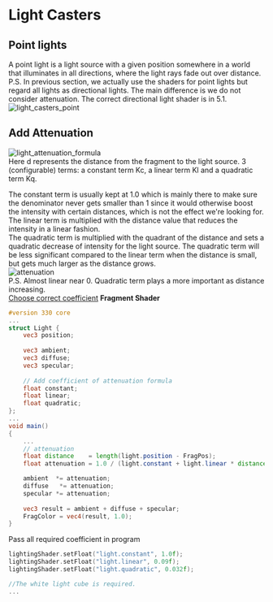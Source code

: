 # Light Casters
## Point lights
A point light is a light source with a given position somewhere in a world that illuminates in all directions, where the light rays fade out over distance.  
P.S. In previous section, we actually use the shaders for point lights but regard all lights as directional lights. The main difference is we do not consider attenuation. 
The correct directional light shader is in 5.1.    
![light_casters_point](https://user-images.githubusercontent.com/98029669/213848542-9fc62b78-5182-4172-99eb-7af0edf8a835.png)
## Add Attenuation
![light_attenuation_formula](https://user-images.githubusercontent.com/98029669/213848601-65924762-8511-4966-9e01-93f5e6b7b61e.png)  
Here d represents the distance from the fragment to the light source. 3 (configurable) terms: a constant term Kc, a linear term Kl and a quadratic term Kq.

The constant term is usually kept at 1.0 which is mainly there to make sure the denominator never gets smaller than 1 since it would otherwise boost the intensity with certain distances, which is not the effect we're looking for.  
The linear term is multiplied with the distance value that reduces the intensity in a linear fashion.  
The quadratic term is multiplied with the quadrant of the distance and sets a quadratic decrease of intensity for the light source. The quadratic term will be less significant compared to the linear term when the distance is small, but gets much larger as the distance grows.  
![attenuation](https://user-images.githubusercontent.com/98029669/213848634-55c6d78d-994c-42fd-9324-8aae7010ea16.png)  
P.S. Almost linear near 0. Quadratic term plays a more important as distance increasing.  
[Choose correct coefficient](https://wiki.ogre3d.org/tiki-index.php?page=-Point+Light+Attenuation)
__Fragment Shader__
```GLSL
#version 330 core
...
struct Light {
    vec3 position;  
  
    vec3 ambient;
    vec3 diffuse;
    vec3 specular;
	  
    // Add coefficient of attenuation formula
    float constant;
    float linear;
    float quadratic;
};
...
void main()
{
    ...
    // attenuation
    float distance    = length(light.position - FragPos);
    float attenuation = 1.0 / (light.constant + light.linear * distance + light.quadratic * (distance * distance));    

    ambient  *= attenuation;  
    diffuse   *= attenuation;
    specular *= attenuation;   
        
    vec3 result = ambient + diffuse + specular;
    FragColor = vec4(result, 1.0);
} 
```
Pass all required coefficient in program
```C++
lightingShader.setFloat("light.constant", 1.0f);
lightingShader.setFloat("light.linear", 0.09f);
lightingShader.setFloat("light.quadratic", 0.032f);

//The white light cube is required.
...
```

